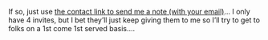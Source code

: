 If so, just use <a href="http://blogs.duncanmackenzie.net/duncanma/contact.aspx" target="_blank" class="broken_link">the contact link to send me a note (with your email)</a>&#8230; I only have 4 invites, but I bet they&#8217;ll just keep giving them to me so I&#8217;ll try to get to folks on a 1st come 1st served basis&#8230;.